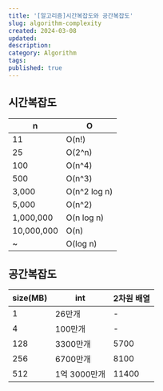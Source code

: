 ```yaml
---
title: '[알고리즘]시간복잡도와 공간복잡도'
slug: algorithm-complexity
created: 2024-03-08
updated:
description:
category: Algorithm
tags:
published: true
---
```


## 시간복잡도

| n          | O            |
| ---------- | ------------ |
| 11         | O(n!)        |
| 25         | O(2^n)       |
| 100        | O(n^4)       |
| 500        | O(n^3)       |
| 3,000      | O(n^2 log n) |
| 5,000      | O(n^2)       |
| 1,000,000  | O(n log n)   |
| 10,000,000 | O(n)         |
| ~          | O(log n)     |

## 공간복잡도

| size(MB) | int          | 2차원 배열 |
| -------- | ------------ | ---------- |
| 1        | 26만개       | -          |
| 4        | 100만개      | -          |
| 128      | 3300만개     | 5700       |
| 256      | 6700만개     | 8100       |
| 512      | 1억 3000만개 | 11400      |
